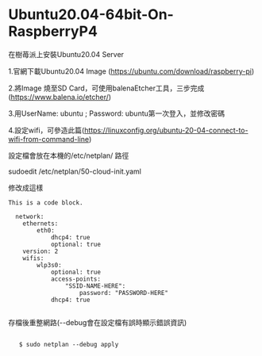 # Ubuntu20.04-64bit-On-RaspberryP4
在樹苺派上安裝Ubuntu20.04 Server

1.官網下載Ubuntu20.04 Image (https://ubuntu.com/download/raspberry-pi)

2.將Image 燒至SD Card，可使用balenaEtcher工具，三步完成 (https://www.balena.io/etcher/)

3.用UserName: ubuntu ; Password: ubuntu第一次登入，並修改密碼

4.設定wifi，可參造此篇(https://linuxconfig.org/ubuntu-20-04-connect-to-wifi-from-command-line)
  
  設定檔會放在本機的/etc/netplan/ 路徑
  
  sudoedit /etc/netplan/50-cloud-init.yaml
  
  修改成這樣
  
  <pre><code>This is a code block.

  network:
    ethernets:
        eth0:
            dhcp4: true
            optional: true
    version: 2
    wifis:
        wlp3s0:
            optional: true
            access-points:
                "SSID-NAME-HERE":
                    password: "PASSWORD-HERE"
            dhcp4: true
   </code></pre>
   
   存檔後重整網路(--debug會在設定檔有誤時顯示錯誤資訊)
   
   <pre><code>
   $ sudo netplan --debug apply
   </code></pre>
